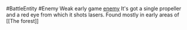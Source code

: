 #BattleEntity #Enemy 
Weak early game [enemy](Enemies)
It's got a single propeller and a red eye from which it shots lasers.
Found mostly in early areas of [[The forest]]
